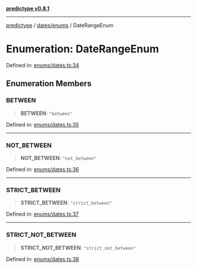 [**predictype v0.8.1**](../../../README.md)

***

[predictype](../../../modules.md) / [dates/enums](../README.md) / DateRangeEnum

# Enumeration: DateRangeEnum

Defined in: [enums/dates.ts:34](https://github.com/maduhaime/predictype/blob/2310adbaccb6fbc00cdab8e345e79bd5b09e40f5/src/enums/dates.ts#L34)

## Enumeration Members

### BETWEEN

> **BETWEEN**: `"between"`

Defined in: [enums/dates.ts:35](https://github.com/maduhaime/predictype/blob/2310adbaccb6fbc00cdab8e345e79bd5b09e40f5/src/enums/dates.ts#L35)

***

### NOT\_BETWEEN

> **NOT\_BETWEEN**: `"not_between"`

Defined in: [enums/dates.ts:36](https://github.com/maduhaime/predictype/blob/2310adbaccb6fbc00cdab8e345e79bd5b09e40f5/src/enums/dates.ts#L36)

***

### STRICT\_BETWEEN

> **STRICT\_BETWEEN**: `"strict_between"`

Defined in: [enums/dates.ts:37](https://github.com/maduhaime/predictype/blob/2310adbaccb6fbc00cdab8e345e79bd5b09e40f5/src/enums/dates.ts#L37)

***

### STRICT\_NOT\_BETWEEN

> **STRICT\_NOT\_BETWEEN**: `"strict_not_between"`

Defined in: [enums/dates.ts:38](https://github.com/maduhaime/predictype/blob/2310adbaccb6fbc00cdab8e345e79bd5b09e40f5/src/enums/dates.ts#L38)
